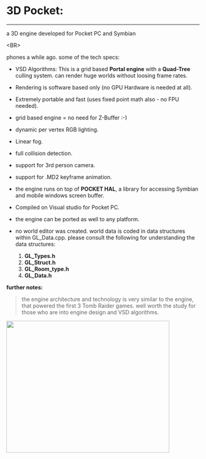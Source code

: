 # 3D Pocket: #

---


a 3D engine developed for Pocket PC and Symbian

&lt;BR&gt;


phones a while ago.
some of the tech specs:
  * VSD Algorithms: This is a grid based **Portal engine** with a **Quad-Tree** culling system. can render huge worlds without loosing frame rates.
  * Rendering is software based only (no GPU Hardware is needed at all).
  * Extremely portable and fast (uses fixed point math also - no FPU needed).
  * grid based engine = no need for Z-Buffer :-)
  * dynamic per vertex RGB lighting.
  * Linear fog.
  * full collision detection.
  * support for 3rd person camera.
  * support for .MD2 keyframe animation.

  * the engine runs on top of **POCKET HAL**, a library for accessing Symbian and mobile windows screen buffer.

  * Compiled on Visual studio for Pocket PC.
  * the engine can be ported as well to any platform.
  * no world editor was created. world data is coded in data structures within GL\_Data.cpp. please consult the following for understanding the data structures:
    1. **GL\_Types.h**
    1. **GL\_Struct.h**
    1. **GL\_Room\_type.h**
    1. **GL\_Data.h**

**further notes:**
> the engine architecture and technology is very
> similar to the engine, that powered the first 3
> Tomb Raider games. well worth the study for those who
> are into engine design and VSD algorithms.

<a href='http://www.youtube.com/watch?feature=player_embedded&v=HSl9Gs2dr-M' target='_blank'><img src='http://img.youtube.com/vi/HSl9Gs2dr-M/0.jpg' width='425' height=344 /></a>
